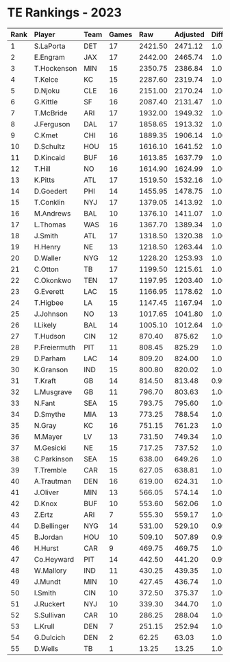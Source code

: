 # TE Rankings - 2023

| Rank | Player       | Team | Games | Raw     | Adjusted | Difficulty | Avg/Game | Typical | Consistency | Trend    |
| :----| :------------| :----| :-----| :-------| :--------| :----------| :--------| :-------| :-----------| :--------|
| 1    | S.LaPorta    | DET  | 17    | 2421.50 | 2471.12  | 1.020      | 142.44   | 138.50  | 9/1/7       | +131.5%  |
| 2    | E.Engram     | JAX  | 17    | 2442.00 | 2465.74  | 1.010      | 143.65   | 151.00  | 11/1/5      | +109.1%  |
| 3    | T.Hockenson  | MIN  | 15    | 2350.75 | 2386.84  | 1.015      | 156.72   | 162.50  | 8/2/5       | +90.9%   |
| 4    | T.Kelce      | KC   | 15    | 2287.60 | 2319.74  | 1.014      | 152.51   | 152.00  | 8/0/7       | +108.5%  |
| 5    | D.Njoku      | CLE  | 16    | 2151.00 | 2170.24  | 1.009      | 134.44   | 137.50  | 8/2/6       | +124.3%  |
| 6    | G.Kittle     | SF   | 16    | 2087.40 | 2131.47  | 1.021      | 130.46   | 137.50  | 8/1/7       | +238.8%  |
| 7    | T.McBride    | ARI  | 17    | 1932.00 | 1949.32  | 1.009      | 113.65   | 100.00  | 7/2/8       | +234.0%  |
| 8    | J.Ferguson   | DAL  | 17    | 1858.65 | 1913.32  | 1.029      | 109.33   | 103.50  | 7/1/9       | +122.0%  |
| 9    | C.Kmet       | CHI  | 16    | 1889.35 | 1906.14  | 1.009      | 118.08   | 115.50  | 7/2/7       | +164.4%  |
| 10   | D.Schultz    | HOU  | 15    | 1616.10 | 1641.52  | 1.016      | 107.74   | 97.00   | 6/0/9       | +221.3%  |
| 11   | D.Kincaid    | BUF  | 16    | 1613.85 | 1637.79  | 1.015      | 100.87   | 116.50  | 9/1/6       | +190.0%  |
| 12   | T.Hill       | NO   | 16    | 1614.90 | 1624.99  | 1.006      | 100.93   | 110.00  | 7/2/7       | +290.6%  |
| 13   | K.Pitts      | ATL  | 17    | 1519.50 | 1532.16  | 1.008      | 89.38    | 79.50   | 9/0/8       | +123.3%  |
| 14   | D.Goedert    | PHI  | 14    | 1455.95 | 1478.75  | 1.016      | 104.00   | 114.00  | 10/0/4      | +151.8%  |
| 15   | T.Conklin    | NYJ  | 17    | 1379.05 | 1413.92  | 1.025      | 81.12    | 84.00   | 7/2/8       | +133.1%  |
| 16   | M.Andrews    | BAL  | 10    | 1376.10 | 1411.07  | 1.025      | 137.61   | 132.00  | 4/1/5       | INACTIVE |
| 17   | L.Thomas     | WAS  | 16    | 1367.70 | 1389.34  | 1.016      | 85.48    | 82.50   | 7/1/8       | +231.0%  |
| 18   | J.Smith      | ATL  | 17    | 1318.50 | 1320.38  | 1.001      | 77.56    | 68.00   | 7/0/10      | +333.2%  |
| 19   | H.Henry      | NE   | 13    | 1218.50 | 1263.44  | 1.037      | 93.73    | 106.00  | 8/0/5       | INACTIVE |
| 20   | D.Waller     | NYG  | 12    | 1228.20 | 1253.93  | 1.021      | 102.35   | 106.50  | 6/3/3       | +139.7%  |
| 21   | C.Otton      | TB   | 17    | 1199.50 | 1215.61  | 1.013      | 70.56    | 66.00   | 8/1/8       | +240.6%  |
| 22   | C.Okonkwo    | TEN  | 17    | 1197.95 | 1203.40  | 1.005      | 70.47    | 76.50   | 10/2/5      | +111.3%  |
| 23   | G.Everett    | LAC  | 15    | 1166.95 | 1178.62  | 1.010      | 77.80    | 75.00   | 5/0/10      | +146.3%  |
| 24   | T.Higbee     | LA   | 15    | 1147.45 | 1167.94  | 1.018      | 76.50    | 84.50   | 8/2/5       | +196.7%  |
| 25   | J.Johnson    | NO   | 13    | 1017.65 | 1041.80  | 1.024      | 78.28    | 72.50   | 6/2/5       | +372.0%  |
| 26   | I.Likely     | BAL  | 14    | 1005.10 | 1012.64  | 1.007      | 71.79    | 59.50   | 7/0/7       | +719.8%  |
| 27   | T.Hudson     | CIN  | 12    | 870.40  | 875.62   | 1.006      | 72.53    | 77.00   | 5/1/6       | +93.9%   |
| 28   | P.Freiermuth | PIT  | 11    | 808.45  | 825.29   | 1.021      | 73.50    | 61.50   | 5/1/5       | +213.6%  |
| 29   | D.Parham     | LAC  | 14    | 809.20  | 824.00   | 1.018      | 57.80    | 64.00   | 9/0/5       | +481.0%  |
| 30   | K.Granson    | IND  | 15    | 800.80  | 820.02   | 1.024      | 53.39    | 60.50   | 10/0/5      | +299.7%  |
| 31   | T.Kraft      | GB   | 14    | 814.50  | 813.48   | 0.999      | 58.18    | 54.00   | 6/1/7       | +591.3%  |
| 32   | L.Musgrave   | GB   | 11    | 796.70  | 803.63   | 1.009      | 72.43    | 68.50   | 4/0/7       | +163.7%  |
| 33   | N.Fant       | SEA  | 15    | 793.75  | 795.60   | 1.002      | 52.92    | 52.50   | 7/1/7       | +263.5%  |
| 34   | D.Smythe     | MIA  | 13    | 773.25  | 788.54   | 1.020      | 59.48    | 63.00   | 6/2/5       | +141.5%  |
| 35   | N.Gray       | KC   | 16    | 751.15  | 761.23   | 1.013      | 46.95    | 45.00   | 6/1/9       | +161.7%  |
| 36   | M.Mayer      | LV   | 13    | 731.50  | 749.34   | 1.024      | 56.27    | 60.50   | 8/0/5       | INACTIVE |
| 37   | M.Gesicki    | NE   | 15    | 717.25  | 737.52   | 1.028      | 47.82    | 49.50   | 9/0/6       | +230.0%  |
| 38   | C.Parkinson  | SEA  | 15    | 638.00  | 649.26   | 1.018      | 42.53    | 41.50   | 7/0/8       | +423.1%  |
| 39   | T.Tremble    | CAR  | 15    | 627.05  | 638.81   | 1.019      | 41.80    | 40.50   | 8/0/7       | +271.3%  |
| 40   | A.Trautman   | DEN  | 16    | 619.00  | 624.31   | 1.009      | 38.69    | 43.50   | 11/0/5      | +468.4%  |
| 41   | J.Oliver     | MIN  | 13    | 566.05  | 574.14   | 1.014      | 43.54    | 42.00   | 8/0/5       | +245.1%  |
| 42   | D.Knox       | BUF  | 10    | 553.60  | 562.06   | 1.015      | 55.36    | 48.50   | 3/1/6       | +108.1%  |
| 43   | Z.Ertz       | ARI  | 7     | 555.30  | 559.17   | 1.007      | 79.33    | 90.50   | 3/1/3       | INACTIVE |
| 44   | D.Bellinger  | NYG  | 14    | 531.00  | 529.10   | 0.996      | 37.93    | 44.00   | 9/0/5       | +412.5%  |
| 45   | B.Jordan     | HOU  | 10    | 509.10  | 507.89   | 0.998      | 50.91    | 54.00   | 5/1/4       | +235.3%  |
| 46   | H.Hurst      | CAR  | 9     | 469.75  | 469.75   | 1.000      | 52.19    | 41.00   | 4/1/4       | INACTIVE |
| 47   | Co.Heyward   | PIT  | 14    | 442.50  | 441.20   | 0.997      | 31.61    | 27.00   | 5/1/8       | +416.2%  |
| 48   | W.Mallory    | IND  | 11    | 430.25  | 439.35   | 1.021      | 39.11    | 37.00   | 7/0/4       | +531.7%  |
| 49   | J.Mundt      | MIN  | 10    | 427.45  | 436.74   | 1.022      | 42.74    | 27.50   | 5/0/5       | +410.0%  |
| 50   | I.Smith      | CIN  | 10    | 372.50  | 375.37   | 1.008      | 37.25    | 36.50   | 5/1/4       | INACTIVE |
| 51   | J.Ruckert    | NYJ  | 10    | 339.30  | 344.70   | 1.016      | 33.93    | 33.00   | 5/0/5       | INACTIVE |
| 52   | S.Sullivan   | CAR  | 10    | 286.25  | 288.04   | 1.006      | 28.62    | 21.50   | 3/0/7       | +206.9%  |
| 53   | L.Krull      | DEN  | 7     | 251.15  | 252.94   | 1.007      | 35.88    | 24.50   | 3/0/4       | +1916.7% |
| 54   | G.Dulcich    | DEN  | 2     | 62.25   | 63.03    | 1.012      | 31.12    | 30.50   | 1/0/1       | INACTIVE |
| 55   | D.Wells      | TB   | 1     | 13.25   | 13.25    | 1.000      | 13.25    | 12.00   | 0/1/0       | INACTIVE |

